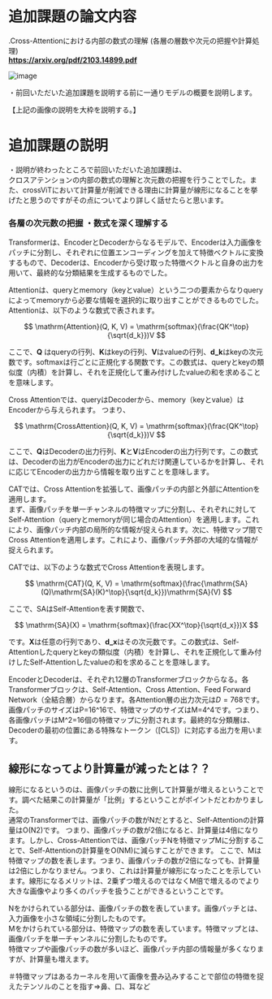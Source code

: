 # 追加課題の論文内容

.Cross-Attentionにおける内部の数式の理解
(各層の層数や次元の把握や計算処理)  
**https://arxiv.org/pdf/2103.14899.pdf**

![image](https://github.com/Yuma-Tsukakoshi/CrossViT-Summary-/assets/107422037/86926816-82a9-41c5-8377-06a48d7580bc)

・前回いただいた追加課題を説明する前に一通りモデルの概要を説明します。  

【上記の画像の説明を大枠を説明する。】

# 追加課題の説明　
・説明が終わったところで前回いただいた追加課題は、  
クロスアテンションの内部の数式の理解と次元数の把握を行うことでした。また、crossViTにおいて計算量が削減できる理由に計算量が線形になることを挙げたと思うのですがその点についてより詳しく話せたらと思います。


### 各層の次元数の把握 ・数式を深く理解する  
Transformerは、EncoderとDecoderからなるモデルで、Encoderは入力画像をパッチに分割し、それぞれに位置エンコーディングを加えて特徴ベクトルに変換するもので、Decoderは、Encoderから受け取った特徴ベクトルと自身の出力を用いて、最終的な分類結果を生成するものでした。

Attentionは、queryとmemory（keyとvalue）という二つの要素からなりqueryによってmemoryから必要な情報を選択的に取り出すことができるものでした。   
Attentionは、以下のような数式で表されます。  

$$
\mathrm{Attention}(Q, K, V) = \mathrm{softmax}(\frac{QK^\top}{\sqrt{d_k}})V
$$

ここで、**Q** はqueryの行列、**K**はkeyの行列、**V**はvalueの行列、**d_k**はkeyの次元数です。softmaxは行ごとに正規化する関数です。この数式は、queryとkeyの類似度（内積）を計算し、それを正規化して重み付けしたvalueの和を求めることを意味します。

Cross Attentionでは、queryはDecoderから、memory（keyとvalue）はEncoderから与えられます。 つまり、

$$
\mathrm{CrossAttention}(Q, K, V) = \mathrm{softmax}(\frac{QK^\top}{\sqrt{d_k}})V
$$

ここで、**Q**はDecoderの出力行列、**K**と**V**はEncoderの出力行列です。この数式は、Decoderの出力がEncoderの出力にどれだけ関連しているかを計算し、それに応じてEncoderの出力から情報を取り出すことを意味します。

CATでは、Cross Attentionを拡張して、画像パッチの内部と外部にAttentionを適用します。  
まず、画像パッチを単一チャンネルの特徴マップに分割し、それぞれに対してSelf-Attention（queryとmemoryが同じ場合のAttention）を適用します。これにより、画像パッチ内部の局所的な情報が捉えられます。次に、特徴マップ間でCross Attentionを適用します。これにより、画像パッチ外部の大域的な情報が捉えられます。

CATでは、以下のような数式でCross Attentionを表現します。

$$
\mathrm{CAT}(Q, K, V) = \mathrm{softmax}(\frac{\mathrm{SA}(Q)\mathrm{SA}(K)^\top}{\sqrt{d_k}})\mathrm{SA}(V)
$$

ここで、SAはSelf-Attentionを表す関数で、

$$
\mathrm{SA}(X) = \mathrm{softmax}(\frac{XX^\top}{\sqrt{d_x}})X
$$

です。**X**は任意の行列であり、**d_x**はその次元数です。この数式は、Self-Attentionしたqueryとkeyの類似度（内積）を計算し、それを正規化して重み付けしたSelf-Attentionしたvalueの和を求めることを意味します。

EncoderとDecoderは、それぞれ12層のTransformerブロックからなる。各Transformerブロックは、Self-Attention、Cross Attention、Feed Forward Network（全結合層）からなります。各Attention層の出力次元は$D=768$です。画像パッチのサイズはP=16^16で、特徴マップのサイズはM=4^4です。つまり、各画像パッチはM^2=16個の特徴マップに分割されます。最終的な分類層は、Decoderの最初の位置にある特殊なトークン（[CLS]）に対応する出力を用います。

## 線形になってより計算量が減ったとは？？  
線形になるというのは、画像パッチの数に比例して計算量が増えるということです。調べた結果この計算量が「比例」するということがポイントだとわかりました。  
通常のTransformerでは、画像パッチの数がNだとすると、Self-Attentionの計算量はO(N2)です。 つまり、画像パッチの数が2倍になると、計算量は4倍になります。しかし、Cross-Attentionでは、画像パッチNを特徴マップMに分割することで、Self-Attentionの計算量をO(NM)に減らすことができます。 ここで、Mは特徴マップの数を表します。つまり、画像パッチの数が2倍になっても、計算量は2倍にしかなりません。つまり、これは計算量が線形になったことを示しています。線形になるメリットは、2乗ずつ増えるのではなくM倍で増えるのでより大きな画像やより多くのパッチを扱うことができるということです。

Nをかけられている部分は、画像パッチの数を表しています。画像パッチとは、入力画像を小さな領域に分割したものです。  
Mをかけられている部分は、特徴マップの数を表しています。特徴マップとは、画像パッチを単一チャンネルに分割したものです。  
特徴マップや画像パッチの数が多いほど、画像パッチ内部の情報量が多くなりますが、計算量も増えます。

＃特徴マップはあるカーネルを用いて画像を畳み込みすることで部位の特徴を捉えたテンソルのことを指す⇒鼻、口、耳など

